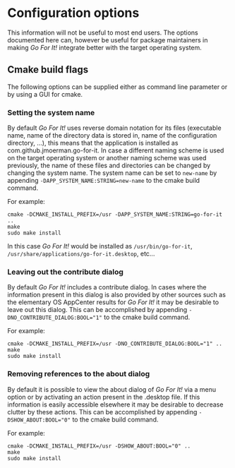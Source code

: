 # Configuration options

This information will not be useful to most end users.
The options documented here can, however be useful for package maintainers in making *Go For It!* integrate better with the target operating system.

## Cmake build flags

The following options can be supplied either as command line parameter or by using a GUI for cmake.

### Setting the system name
By default *Go For It!* uses reverse domain notation for its files (executable name, name of the directory data is stored in, name of the configuration directory, ...), this means that the application is installed as com.github.jmoerman.go-for-it.
In case a different naming scheme is used on the target operating system or another naming scheme was used previously, the name of these files and directories can be changed by changing the system name.
The system name can be set to `new-name` by appending `-DAPP_SYSTEM_NAME:STRING=new-name` to the cmake build command.

For example:

```
cmake -DCMAKE_INSTALL_PREFIX=/usr -DAPP_SYSTEM_NAME:STRING=go-for-it ..
make
sudo make install
```

In this case *Go For It!* would be installed as `/usr/bin/go-for-it`, `/usr/share/applications/go-for-it.desktop`, etc...

### Leaving out the contribute dialog
By default *Go For It!* includes a contribute dialog.
In cases where the information present in this dialog is also provided by other sources such as the elementary OS AppCenter results for *Go For It!* it may be desirable to leave out this dialog.
This can be accomplished by appending `-DNO_CONTRIBUTE_DIALOG:BOOL="1"` to the cmake build command.

For example:

```
cmake -DCMAKE_INSTALL_PREFIX=/usr -DNO_CONTRIBUTE_DIALOG:BOOL="1" ..
make
sudo make install
```

### Removing references to the about dialog
By default it is possible to view the about dialog of *Go For It!* via a menu option or by activating an action present in the .desktop file.
If this information is easily accessible elsewhere it may be desirable to decrease clutter by these actions.
This can be accomplished by appending `-DSHOW_ABOUT:BOOL="0"` to the cmake build command.

For example:

```
cmake -DCMAKE_INSTALL_PREFIX=/usr -DSHOW_ABOUT:BOOL="0" ..
make
sudo make install
```
